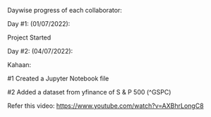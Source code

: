 Daywise progress of each collaborator:

Day #1: (01/07/2022): 

Project Started

Day #2: (04/07/2022): 

Kahaan:

#1 Created a Jupyter Notebook file

#2 Added a dataset from yfinance of S & P 500 (^GSPC)

Refer this video: https://www.youtube.com/watch?v=AXBhrLongC8
